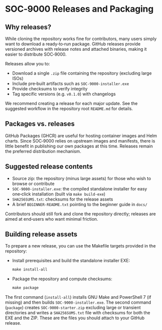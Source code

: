 # SOC‑9000 Releases and Packaging

## Why releases?

While cloning the repository works fine for contributors, many users simply want to download a ready‑to‑run package.  GitHub releases provide versioned archives with release notes and attached binaries, making it easier to distribute SOC‑9000.

Releases allow you to:

- Download a single `.zip` file containing the repository (excluding large ISOs)
- Include pre‑built artifacts such as `SOC-9000-installer.exe`
- Provide checksums to verify integrity
- Tag specific versions (e.g. `v0.1.0`) with changelogs

We recommend creating a release for each major update.  See the suggested workflow in the repository root `README.md` for details.

## Packages vs. releases

GitHub Packages (GHCR) are useful for hosting container images and Helm charts.  Since SOC‑9000 relies on upstream images and manifests, there is little benefit in publishing our own packages at this time.  Releases remain the preferred distribution mechanism.

## Suggested release contents

- Source zip: the repository (minus large assets) for those who wish to browse or contribute
- `SOC-9000-installer.exe`: the compiled standalone installer for easy one‑click installation (built via `make build-exe`)
- `SHA256SUMS.txt`: checksums for the release assets
- A brief `BEGINNER-README.txt` pointing to the beginner guide in `docs/`

Contributors should still fork and clone the repository directly; releases are aimed at end‑users who want minimal friction.

## Building release assets

To prepare a new release, you can use the Makefile targets provided in the repository:

- Install prerequisites and build the standalone installer EXE:

  ```powershell
  make install-all
  ```

- Package the repository and compute checksums:

  ```powershell
  make package
  ```

The first command (`install-all`) installs GNU Make and PowerShell 7 (if missing) and then builds `SOC-9000-installer.exe`.  The second command (`package`) creates `SOC-9000-starter.zip` excluding large or transient directories and writes a `SHA256SUMS.txt` file with checksums for both the EXE and the ZIP.  These are the files you should attach to your GitHub release.
